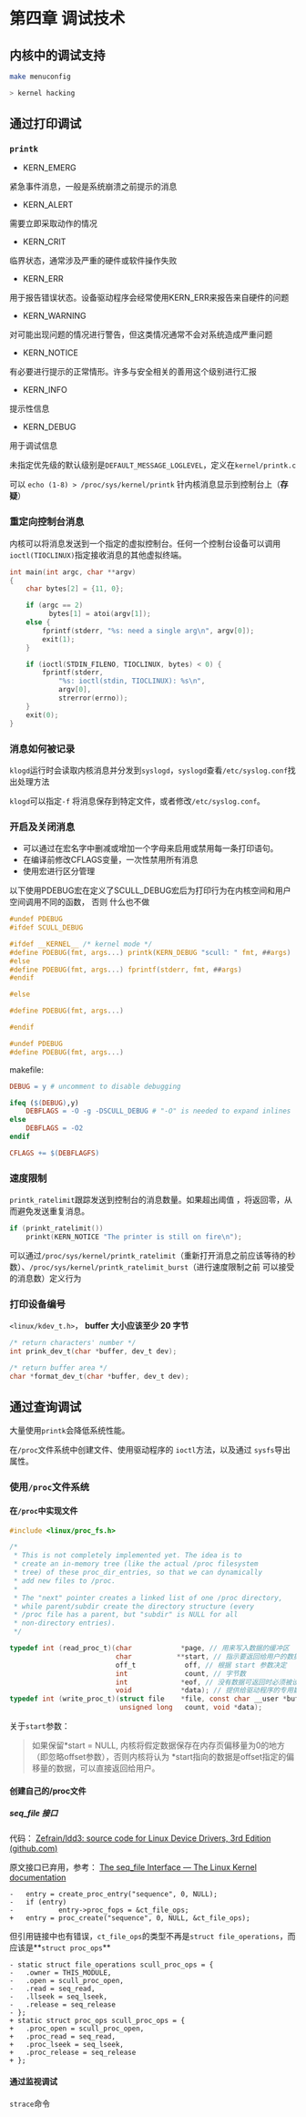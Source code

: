 # 第四章 调试技术

## 内核中的调试支持

```sh
make menuconfig

> kernel hacking
```

## 通过打印调试

### `printk`

- KERN_EMERG

紧急事件消息，一般是系统崩溃之前提示的消息

- KERN_ALERT

需要立即采取动作的情况

- KERN_CRIT

临界状态，通常涉及严重的硬件或软件操作失败

- KERN_ERR

用于报告错误状态。设备驱动程序会经常使用KERN_ERR来报告来自硬件的问题

- KERN_WARNING

对可能出现问题的情况进行警告，但这类情况通常不会对系统造成严重问题

- KERN_NOTICE

有必要进行提示的正常情形。许多与安全相关的善用这个级别进行汇报

- KERN_INFO

提示性信息

- KERN_DEBUG

用于调试信息



未指定优先级的默认级别是`DEFAULT_MESSAGE_LOGLEVEL`，定义在`kernel/printk.c`

可以 `echo (1-8) > /proc/sys/kernel/printk` 针内核消息显示到控制台上（**存疑**）



### 重定向控制台消息

内核可以将消息发送到一个指定的虚拟控制台。任何一个控制台设备可以调用`ioctl(TIOCLINUX)`指定接收消息的其他虚拟终端。

```c
int main(int argc, char **argv)
{
	char bytes[2] = {11, 0};

	if (argc == 2)
		　bytes[1] = atoi(argv[1]);
	else {
		fprintf(stderr, "%s: need a single arg\n", argv[0]);
		exit(1);
	}

	if (ioctl(STDIN_FILENO, TIOCLINUX, bytes) < 0) {
		fprintf(stderr,
			"%s: ioctl(stdin, TIOCLINUX): %s\n",
			argv[0],
			strerror(errno));
	}
	exit(0);
}
```

### 消息如何被记录


`klogd`运行时会读取内核消息并分发到`syslogd`，`syslogd`查看`/etc/syslog.conf`找出处理方法

`klogd`可以指定`-f` 将消息保存到特定文件，或者修改`/etc/syslog.conf`。

### 开启及关闭消息

- 可以通过在宏名字中删减或增加一个字母来启用或禁用每一条打印语句。
- 在编译前修改CFLAGS变量，一次性禁用所有消息
- 使用宏进行区分管理

以下使用PDEBUG宏在定义了SCULL_DEBUG宏后为打印行为在内核空间和用户空间调用不同的函数， 否则 什么也不做

```c
#undef PDEBUG
#ifdef SCULL_DEBUG

#ifdef __KERNEL__ /* kernel mode */
#define PDEBUG(fmt, args...) printk(KERN_DEBUG "scull: " fmt, ##args)
#else
#define PDEBUG(fmt, args...) fprintf(stderr, fmt, ##args)
#endif

#else

#define PDEBUG(fmt, args...)

#endif

#undef PDEBUG
#define PDEBUG(fmt, args...)
```

makefile:

```makefile
DEBUG = y # uncomment to disable debugging

ifeq ($(DEBUG),y)
	DEBFLAGS = -O -g -DSCULL_DEBUG # "-O" is needed to expand inlines
else
	DEBFLAGS = -O2
endif

CFLAGS += $(DEBFLAGFS)
```

### 速度限制

`printk_ratelimit`跟踪发送到控制台的消息数量。如果超出阈值 ，将返回零，从而避免发送重复消息。

```c
if (prinkt_ratelimit())
	prinkt(KERN_NOTICE "The printer is still on fire\n");
```


可以通过`/proc/sys/kernel/printk_ratelimit`（重新打开消息之前应该等待的秒数）、`/proc/sys/kernel/printk_ratelimit_burst`（进行速度限制之前 可以接受的消息数）定义行为

### 打印设备编号

`<linux/kdev_t.h>`， **buffer 大小应该至少 20 字节**

```c
/* return characters' number */
int prink_dev_t(char *buffer, dev_t dev);

/* return buffer area */
char *format_dev_t(char *buffer, dev_t dev);
```

## 通过查询调试

大量使用`printk`会降低系统性能。

在`/proc`文件系统中创建文件、使用驱动程序的 `ioctl`方法，以及通过 `sysfs`导出属性。

### 使用`/proc`文件系统

#### 在`/proc`中实现文件

```c
#include <linux/proc_fs.h>
```

```c
/*
 * This is not completely implemented yet. The idea is to
 * create an in-memory tree (like the actual /proc filesystem
 * tree) of these proc_dir_entries, so that we can dynamically
 * add new files to /proc.
 *
 * The "next" pointer creates a linked list of one /proc directory,
 * while parent/subdir create the directory structure (every
 * /proc file has a parent, but "subdir" is NULL for all
 * non-directory entries).
 */

typedef	int (read_proc_t)(char            *page, // 用来写入数据的缓冲区
                          char           **start, // 指示要返回给用户的数据保存在内存页的位置
                          off_t            off, // 根据 start 参数决定 
                          int              count, // 字节数
                          int             *eof, // 没有数据可返回时必须被设置
                          void            *data); // 提供给驱动程序的专用数据指针
typedef	int (write_proc_t)(struct file    *file, const char __user *buffer,
                           unsigned long   count, void *data);
```

关于`start`参数：

> 如果保留\*start = NULL, 内核将假定数据保存在内存页偏移量为0的地方（即忽略offset参数），否则内核将认为 \*start指向的数据是offset指定的偏移量的数据，可以直接返回给用户。 

#### 创建自己的/proc文件

##### seq_file 接口

代码： [Zefrain/ldd3: source code for Linux Device Drivers, 3rd Edition (github.com)](https://github.com/Zefrain/ldd3/tree/main/scull_seq)



原文接口已弃用，参考： [The seq_file Interface — The Linux Kernel documentation](https://www.kernel.org/doc/html/v5.19/filesystems/seq_file.html?highlight=proc_create#)

```
-   entry = create_proc_entry("sequence", 0, NULL);
-   if (entry)
-           entry->proc_fops = &ct_file_ops;
+   entry = proc_create("sequence", 0, NULL, &ct_file_ops);
```

但引用链接中也有错误，`ct_file_ops`的类型不再是`struct file_operations`，而应该是**`struct proc_ops`**

```
- static struct file_operations scull_proc_ops = {
- 	.owner = THIS_MODULE,
- 	.open = scull_proc_open,
- 	.read = seq_read,
- 	.llseek = seq_lseek,
- 	.release = seq_release
- };
+ static struct proc_ops scull_proc_ops = {
+ 	.proc_open = scull_proc_open,
+ 	.proc_read = seq_read,
+ 	.proc_lseek = seq_lseek,
+ 	.proc_release = seq_release
+ };
```

#### 通过监视调试

`strace`命令

